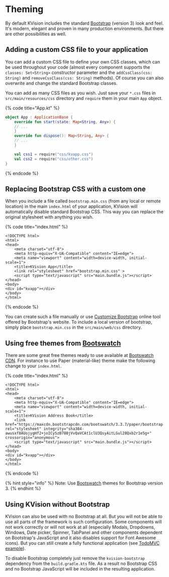 # Theming

By default KVision includes the standard [Bootstrap](http://getbootstrap.com/docs/3.3/) \(version 3\) look and feel. It's modern, elegant and proven in many production environments. But there are other possibilities as well.

## Adding a custom CSS file to your application

You can add a custom CSS file to define your own CSS classes, which can be used throughout your code \(almost every component supports the `classes: Set<String>` constructor parameter and the `addCssClass(css: String)` and `removeCssClass(css: String)` methods\). Of course you can also overwrite and change the standard Bootstrap classes.

You can add as many CSS files as you wish. Just save your `*.css` files in `src/main/resources/css` directory and `require` them in your main `App` object.

{% code title="App.kt" %}
```kotlin
object App : ApplicationBase {
    override fun start(state: Map<String, Any>) {
    // ...
    }
    override fun dispose(): Map<String, Any> {
    // ...
    }

    val css1 = require("css/kvapp.css")
    val css2 = require("css/other.css")
}
```
{% endcode %}

## Replacing Bootstrap CSS with a custom one

When you include a file called `bootstrap.min.css` \(from any local or remote location\) in the main `index.html` of your application, KVision will automatically disable standard Bootstrap CSS. This way you can replace the original stylesheet with anything you wish.

{% code title="index.html" %}
```markup
<!DOCTYPE html>
<html>
<head>
    <meta charset="utf-8">
    <meta http-equiv="X-UA-Compatible" content="IE=edge">
    <meta name="viewport" content="width=device-width, initial-scale=1">
    <title>KVision App</title>
    <link rel="stylesheet" href="bootstrap.min.css" >
    <script type="text/javascript" src="main.bundle.js"></script>
</head>
<body>
<div id="kvapp"></div>
</body>
</html>
```
{% endcode %}

You can create such a file manually or use [Customize Bootstrap](http://getbootstrap.com/docs/3.3/customize/) online tool offered by Bootstrap's website. To include a local version of bootstrap, simply place `bootstrap.min.css` in the `src/main/web/css` directory.

## Using free themes from [Bootswatch](https://bootswatch.com/3/)

There are some great free themes ready to use available at [Bootswatch CDN](https://www.bootstrapcdn.com/legacy/bootswatch/). For instance to use Paper \(material-like\) theme make the following change to your `index.html`.

{% code title="index.html" %}
```markup
<!DOCTYPE html>
<html>
<head>
    <meta charset="utf-8">
    <meta http-equiv="X-UA-Compatible" content="IE=edge">
    <meta name="viewport" content="width=device-width, initial-scale=1">
    <title>KVision Address Book</title>
    <link href="https://maxcdn.bootstrapcdn.com/bootswatch/3.3.7/paper/bootstrap.min.css" rel="stylesheet" integrity="sha384-awusxf8AUojygHf2+joICySzB780jVvQaVCAt1clU3QsyAitLGul28Qxb2r1e5g+" crossorigin="anonymous">
    <script type="text/javascript" src="main.bundle.js"></script>
</head>
<body>
<div id="kvapp"></div>
</body>
</html>
```
{% endcode %}

{% hint style="info" %}
Note: Use [Bootswatch](https://bootswatch.com/3/) themes for Bootstrap version 3.
{% endhint %}

## Using KVision without Bootstrap

KVision can also be used with no Bootstrap at all. But you will not be able to use all parts of the framework is such configuration. Some components will not work correctly or will not work at all \(especially Modals, Dropdowns, Windows, Date picker, Spinner, TabPanel and other components dependent on Bootstrap's JavaScript and it also disables support for Font Awesome icons\). But you can still create a fully functional application \(see [TodoMVC example](https://github.com/rjaros/kvision-examples#todomvc)\).

To disable Bootstrap completely just remove the `kvision-bootstrap` dependency from the `build.gradle.kts` file. As a result no Bootstrap CSS and no Bootstrap JavaScript will be included in the resulting application.

